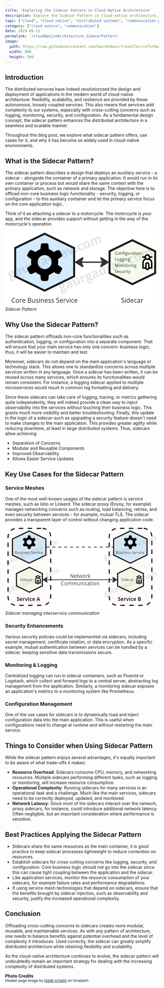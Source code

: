 ```yaml
---
title: 'Exploring the Sidecar Pattern in Cloud-Native Architecture'
description: Explore the Sidecar Pattern in cloud-native architecture, a powerful design strategy that offloads non-core functionalities to a sidecar container, improving scalability, modularity, and observability.
tags: ["cloud", "cloud native", "distributed systems", "communication pattern", "scalability"]
category: ["cloud native", "communication"]
date: 2024-09-21
permalink: '/cloudNativeArchitecture_SidecarPattern'
image:
  path: https://raw.githubusercontent.com/Gaur4vGaur/traveller/refs/heads/master/images/cloudnative/2024-09-21-cloudNativeArchitecture_SidecarPattern/hidde-schalm-38FLdKhz_rM-unsplash.jpg
  width: 800
  height: 500
---
```



## Introduction
The distributed services have indeed revolutionized the design and deployment of applications in the modern world of cloud-native architecture: flexibility, scalability, and resilience are provided by these autonomous, loosely coupled services. This also means that services add complexity to our systems, especially with cross-cutting concerns such as logging, monitoring, security, and configuration. As a fundamental design concept, the sidecar pattern enhances the distributed architecture in a seamless and scalable manner.

Throughout this blog post, we explore what sidecar pattern offers, use cases for it, and why it has become so widely used in cloud-native environments.

## What is the Sidecar Pattern?
The sidecar pattern describes a design that deploys an auxiliary service - a sidecar - alongside the container of a primary application. It would run in its own container or process but would share the same context with the primary application, such as network and storage. The objective here is to offload non-core business logic functionality - security, logging, or configuration - to this auxiliary container and let the primary service focus on the core application logic.

Think of it as attaching a sidecar to a motorcycle. The motorcycle is your app, and the sidecar provides support without getting in the way of the motorcycle's operation.

![Sidecar Pattern](https://raw.githubusercontent.com/Gaur4vGaur/traveller/refs/heads/master/images/cloudnative/2024-09-21-cloudNativeArchitecture_SidecarPattern/SidecarIllustration.png)*Sidecar Pattern*


## Why Use the Sidecar Pattern?
The sidecar pattern offloads non-core functionalities such as authentication, logging, or configuration into a separate component. That will ensure that your main service has only one concern: business logic; thus, it will be easier to maintain and test.

Moreover, sidecars do not depend on the main application's language or technology stack. This allows one to standardize concerns across multiple services written in any language. Once a sidecar has been written, it can be reused across many services, which ensures its functionalities would remain consistent. For instance, a logging sidecar applied to multiple microservices would result in common log formatting and delivery.

Since these sidecars can take care of logging, tracing, or metrics gathering quite independently, they will indeed provide a clean way to inject observability into the services without touching their business logic. This grants much more visibility and better troubleshooting. Finally, this update in the logic of a sidecar-such as upgrading a security feature-doesn't need to make changes to the main application. This provides greater agility while reducing downtime, at least in large distributed systems. Thus, sidecars allow achieving:

- Separation of Concerns
- Modular and Reusable Components
- Improved Observability
- Allows Easier Service Updates

## Key Use Cases for the Sidecar Pattern

### Service Meshes
One of the most well-known usages of the sidecar pattern is service meshes, such as Istio or Linkerd. The sidecar proxy (Envoy, for example) manages networking concerns such as routing, load balancing, retries, and even security between services - for example, mutual TLS. The sidecar provides a transparent layer of control without changing application code.

![Sidecar managing interservice communication](https://raw.githubusercontent.com/Gaur4vGaur/traveller/refs/heads/master/images/cloudnative/2024-09-21-cloudNativeArchitecture_SidecarPattern/SidecarCommunication.png)*Sidecar managing interservice communication*

### Security Enhancements
Various security policies could be implemented via sidecars, including secret management, certificate rotation, or data encryption. As a specific example, mutual authentication between services can be handled by a sidecar, keeping sensitive data transmissions secure.

### Monitoring & Logging
Centralized logging can run in sidecar containers, such as Fluentd or Logstash, which collect and forward logs to a central server, abstracting log management from the application. Similarly, a monitoring sidecar exposes an application's metrics to a monitoring system like Prometheus.

### Configuration Management
One of the use cases for sidecars is to dynamically load and inject configuration data into the main application. This is useful when configurations need to change at runtime and without restarting the main service.

## Things to Consider when Using Sidecar Pattern
While the sidecar pattern enjoys several advantages, it's equally important to be aware of what trade-offs it makes:

- **Resource Overhead**: Sidecars consume CPU, memory, and networking resources. Multiple sidecars performing different tasks, such as logging or monitoring, will increase resource consumption.
- **Operational Complexity**: Running sidecars for many services is an operational task and a challenge. Much like the main services, sidecars need to be correctly deployed, updated, and monitored.
- **Network Latency**: Since most of the sidecars interact over the network, proxy sidecars, for instance, could introduce additional network latency. Often negligible, but an important consideration where performance is sensitive.

## Best Practices Applying the Sidecar Pattern
- Sidecars share the same resources as the main container, it is good practice to keep sidecar processes lightweight to reduce contention on resources.
- Establish sidecars for cross-cutting concerns like logging, security, and configuration. Core business logic should not go into the sidecar since this can cause tight coupling between the application and the sidecar.
- Like application services, monitor the resource consumption of your sidecars, for example failure rates and performance degradations.
- If using service mesh technologies that depend on sidecars, ensure that the benefits brought by sidecar injection, such as observability and security, justify the increased operational complexity.

## Conclusion
Offloading cross-cutting concerns to sidecars creates more modular, reusable, and maintainable services. As with any pattern of architecture, one needs to balance benefits against potential overhead and the level of complexity it introduces. Used correctly, the sidecar can greatly simplify distributed architecture while retaining flexibility and scalability.

As the cloud-native architecture continues to evolve, the sidecar pattern will undoubtedly remain an important strategy for dealing with the increasing complexity of distributed systems.

__Photo Credits__<br>
<sup>Header page image by <a href="https://unsplash.com/@hdsfotografie95?utm_content=creditCopyText&utm_medium=referral&utm_source=unsplash" target="_blank">hidde schalm</a> on Unsplash</sup><br>

 